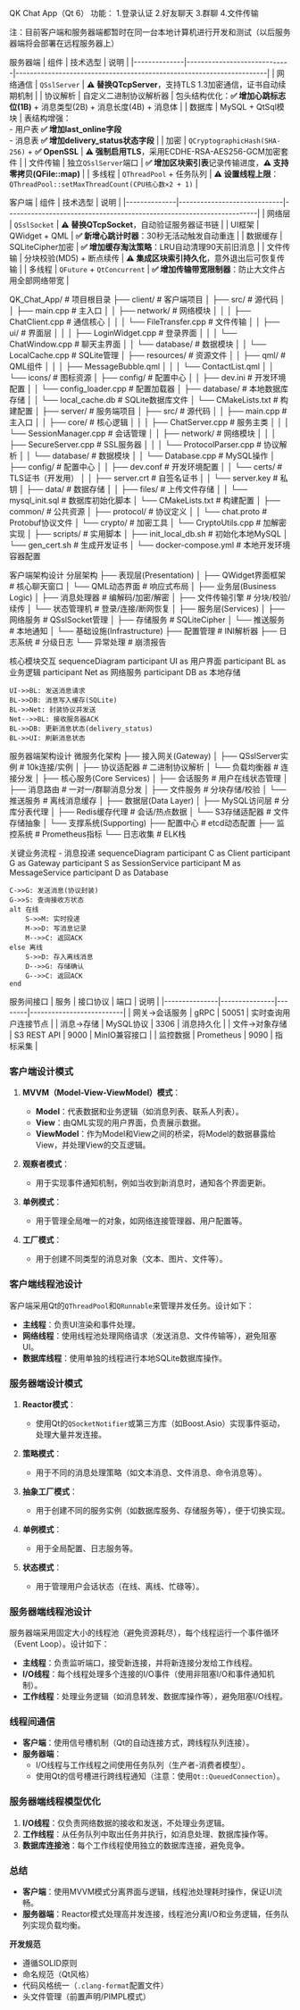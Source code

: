 QK Chat App（Qt 6）
功能：
1.登录认证
2.好友聊天
3.群聊
4.文件传输

注：目前客户端和服务器端都暂时在同一台本地计算机进行开发和测试（以后服务器端将会部署在远程服务器上）


服务器端
| 组件         | 技术选型                     | 说明                                                                 |
|--------------|-----------------------------|----------------------------------------------------------------------|
| 网络通信     | `QSslServer`                | **⚠️ 替换QTcpServer**，支持TLS 1.3加密通信，证书自动续期机制            |
| 协议解析     | 自定义二进制协议解析器        | 包头结构优化：**✅ 增加心跳标志位(1B)** + 消息类型(2B) + 消息长度(4B) + 消息体 |
| 数据库       | MySQL + QtSql模块           | 表结构增强：<br>- 用户表 **✅ 增加last_online字段**<br>- 消息表 **✅ 增加delivery_status状态字段** |
| 加密         | `QCryptographicHash(SHA-256)` + **✅ OpenSSL** | **⚠️ 强制启用TLS**，采用ECDHE-RSA-AES256-GCM加密套件                 |
| 文件传输     | 独立`QSslServer`端口        | **✅ 增加区块索引表**记录传输进度，**⚠️ 支持零拷贝(QFile::map)**         |
| 多线程       | `QThreadPool` + 任务队列     | **⚠️ 设置线程上限**：`QThreadPool::setMaxThreadCount(CPU核心数×2 + 1)` |


客户端
| 组件         | 技术选型                     | 说明                                                                 |
|--------------|-----------------------------|----------------------------------------------------------------------|
| 网络层       | `QSslSocket`                | **⚠️ 替换QTcpSocket**，自动验证服务器证书链                          |
| UI框架       | QWidget + QML               | **✅ 新增心跳计时器**：30秒无活动触发自动重连                        |
| 数据缓存     | SQLiteCipher加密            | **✅ 增加缓存淘汰策略**：LRU自动清理90天前旧消息                     |
| 文件传输     | 分块校验(MD5) + 断点续传     | **⚠️ 集成区块索引持久化**，意外退出后可恢复传输                      |
| 多线程       | `QFuture` + `QtConcurrent`  | **✅ 增加传输带宽限制器**：防止大文件占用全部网络带宽                |

QK_Chat_App/                     # 项目根目录
├── client/                      # 客户端项目
│   ├── src/                     # 源代码
│   │   ├── main.cpp             # 主入口
│   │   ├── network/             # 网络模块
│   │   │   ├── ChatClient.cpp   # 通信核心
│   │   │   └── FileTransfer.cpp # 文件传输
│   │   ├── ui/                  # 界面层
│   │   │   ├── LoginWidget.cpp  # 登录界面
│   │   │   └── ChatWindow.cpp   # 聊天主界面
│   │   └── database/            # 数据模块
│   │       └── LocalCache.cpp   # SQLite管理
│   ├── resources/               # 资源文件
│   │   ├── qml/                 # QML组件
│   │   │   ├── MessageBubble.qml
│   │   │   └── ContactList.qml
│   │   └── icons/               # 图标资源
│   ├── config/                  # 配置中心
│   │   ├── dev.ini              # 开发环境配置
│   │   └── config_loader.cpp    # 配置加载器
│   ├── database/                # 本地数据库存储
│   │   └── local_cache.db       # SQLite数据库文件
│   └── CMakeLists.txt           # 构建配置
│
├── server/                      # 服务端项目
│   ├── src/                     # 源代码
│   │   ├── main.cpp             # 主入口
│   │   ├── core/                # 核心逻辑
│   │   │   ├── ChatServer.cpp   # 服务主类
│   │   │   └── SessionManager.cpp # 会话管理
│   │   ├── network/             # 网络模块
│   │   │   ├── SecureServer.cpp # SSL服务器
│   │   │   └── ProtocolParser.cpp # 协议解析
│   │   └── database/            # 数据模块
│   │       └── Database.cpp     # MySQL操作
│   ├── config/                  # 配置中心
│   │   ├── dev.conf             # 开发环境配置
│   │   └── certs/               # TLS证书（开发用）
│   │       ├── server.crt       # 自签名证书
│   │       └── server.key       # 私钥
│   ├── data/                    # 数据存储
│   │   ├── files/               # 上传文件存储
│   │   └── mysql_init.sql       # 数据库初始化脚本
│   └── CMakeLists.txt           # 构建配置
│
├── common/                      # 公共资源
│   ├── protocol/                # 协议定义
│   │   └── chat.proto           # Protobuf协议文件
│   └── crypto/                  # 加密工具
│       └── CryptoUtils.cpp      # 加解密实现
│
├── scripts/                     # 实用脚本
│   ├── init_local_db.sh         # 初始化本地MySQL
│   └── gen_cert.sh              # 生成开发证书
│
└── docker-compose.yml           # 本地开发环境容器配置


客户端架构设计
分层架构
├── 表现层(Presentation)
│   ├── QWidget界面框架  # 核心聊天窗口
│   └── QML动态界面     # 响应式布局
│
├── 业务层(Business Logic)
│   ├── 消息处理器      # 编解码/加密/解密
│   ├── 文件传输引擎    # 分块/校验/续传
│   └── 状态管理机      # 登录/连接/断网恢复
│
├── 服务层(Services)
│   ├── 网络服务        # QSslSocket管理
│   ├── 存储服务        # SQLiteCipher
│   └── 推送服务        # 本地通知
│
└── 基础设施(Infrastructure)
    ├── 配置管理        # INI解析器
    ├── 日志系统        # 分级日志
    └── 异常处理        # 崩溃报告

核心模块交互
sequenceDiagram
    participant UI as 用户界面
    participant BL as 业务逻辑
    participant Net as 网络服务
    participant DB as 本地存储
    
    UI->>BL: 发送消息请求
    BL->>DB: 消息写入缓存(SQLite)
    BL->>Net: 封装协议并发送
    Net-->>BL: 接收服务器ACK
    BL->>DB: 更新消息状态(delivery_status)
    BL->>UI: 刷新消息状态


服务器端架构设计
微服务化架构
├── 接入网关(Gateway)
│   ├── QSslServer实例    # 10k连接/实例
│   ├── 协议适配器        # 二进制协议解析
│   └── 负载均衡器        # 连接分发
│
├── 核心服务(Core Services)
│   ├── 会话服务          # 用户在线状态管理
│   ├── 消息路由          # 一对一/群聊消息分发
│   ├── 文件服务          # 分块存储/校验
│   └── 推送服务          # 离线消息缓存
│
├── 数据层(Data Layer)
│   ├── MySQL访问层       # 分库分表代理
│   ├── Redis缓存代理     # 会话/热点数据
│   └── S3存储适配器      # 文件存储抽象
│
└── 支撑系统(Supporting)
    ├── 配置中心          # etcd动态配置
    ├── 监控系统          # Prometheus指标
    └── 日志收集          # ELK栈

关键业务流程 - 消息投递
sequenceDiagram
    participant C as Client
    participant G as Gateway
    participant S as SessionService
    participant M as MessageService
    participant D as Database
    
    C->>G: 发送消息(协议封装)
    G->>S: 查询接收方状态
    alt 在线
        S->>M: 实时投递
        M->>D: 写消息记录
        M-->>C: 返回ACK
    else 离线
        S->>D: 存入离线消息
        D-->>G: 存储确认
        G-->>C: 返回ACK
    end


服务间接口
| 服务          | 接口协议       | 端口   | 说明                     |
|---------------|---------------|--------|--------------------------|
| 网关→会话服务 | gRPC          | 50051  | 实时查询用户连接节点     |
| 消息→存储     | MySQL协议     | 3306   | 消息持久化               |
| 文件→对象存储 | S3 REST API   | 9000   | MinIO兼容接口            |
| 监控数据      | Prometheus    | 9090   | 指标采集                 |


### 客户端设计模式

1. **MVVM（Model-View-ViewModel）模式**：
   - **Model**：代表数据和业务逻辑（如消息列表、联系人列表）。
   - **View**：由QML实现的用户界面，负责展示数据。
   - **ViewModel**：作为Model和View之间的桥梁，将Model的数据暴露给View，并处理View的交互逻辑。

2. **观察者模式**：
   - 用于实现事件通知机制，例如当收到新消息时，通知各个界面更新。

3. **单例模式**：
   - 用于管理全局唯一的对象，如网络连接管理器、用户配置等。

4. **工厂模式**：
   - 用于创建不同类型的消息对象（文本、图片、文件等）。


### 客户端线程池设计

客户端采用Qt的`QThreadPool`和`QRunnable`来管理并发任务。设计如下：

- **主线程**：负责UI渲染和事件处理。
- **网络线程**：使用线程池处理网络请求（发送消息、文件传输等），避免阻塞UI。
- **数据库线程**：使用单独的线程进行本地SQLite数据库操作。


### 服务器端设计模式

1. **Reactor模式**：
   - 使用Qt的`QSocketNotifier`或第三方库（如Boost.Asio）实现事件驱动，处理大量并发连接。

2. **策略模式**：
   - 用于不同的消息处理策略（如文本消息、文件消息、命令消息等）。

3. **抽象工厂模式**：
   - 用于创建不同的服务实例（如数据库服务、存储服务等），便于切换实现。

4. **单例模式**：
   - 用于全局配置、日志服务等。

5. **状态模式**：
   - 用于管理用户会话状态（在线、离线、忙碌等）。


### 服务器端线程池设计

服务器端采用固定大小的线程池（避免资源耗尽），每个线程运行一个事件循环（Event Loop）。设计如下：

- **主线程**：负责监听端口，接受新连接，并将新连接分发给工作线程。
- **I/O线程**：每个线程处理多个连接的I/O事件（使用非阻塞I/O和事件通知机制）。
- **工作线程**：处理业务逻辑（如消息转发、数据库操作等），避免阻塞I/O线程。


### 线程间通信

- **客户端**：使用信号槽机制（Qt的自动连接方式，跨线程队列连接）。
- **服务器端**：
  - I/O线程与工作线程之间使用任务队列（生产者-消费者模型）。
  - 使用Qt的信号槽进行跨线程通知（注意：使用`Qt::QueuedConnection`）。


### 服务器端线程模型优化

1. **I/O线程**：仅负责网络数据的接收和发送，不处理业务逻辑。
2. **工作线程**：从任务队列中取出任务并执行，如消息处理、数据库操作等。
3. **数据库连接池**：每个工作线程使用独立的数据库连接，避免竞争。


### 总结

- **客户端**：使用MVVM模式分离界面与逻辑，线程池处理耗时操作，保证UI流畅。
- **服务器端**：Reactor模式处理高并发连接，线程池分离I/O和业务逻辑，任务队列实现负载均衡。

 **开发规范**
   - 遵循SOLID原则
   - 命名规范（Qt风格）
   - 代码风格统一（`.clang-format`配置文件）
   - 头文件管理（前置声明/PIMPL模式）